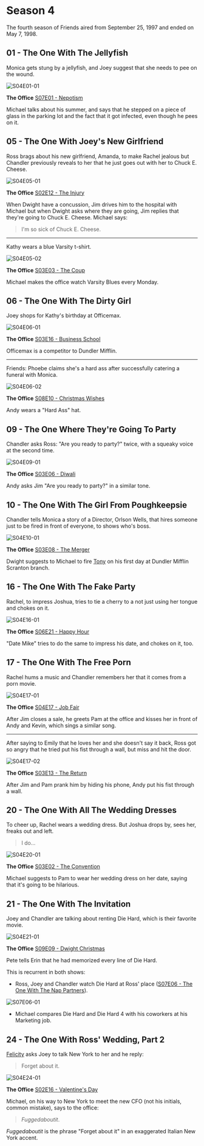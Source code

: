 # Season 4

The fourth season of Friends aired from September 25, 1997 and ended on May 7, 1998.

## 01 - The One With The Jellyfish

Monica gets stung by a jellyfish, and Joey suggest that she needs to pee on the wound.

![S04E01-01](./img/friends/S04E01-01.png)

**The Office** [S07E01 - Nepotism](https://theoffice.fandom.com/wiki/Nepotism)

Michael talks about his summer, and says that he stepped on a piece of glass in
the parking lot and the fact that it got infected, even though he pees on it.

## 05 - The One With Joey's New Girlfriend

Ross brags about his new girlfriend, Amanda, to make Rachel jealous but Chandler
previously reveals to her that he just goes out with her to Chuck E. Cheese.

![S04E05-01](./img/friends/S04E05-01.png)

**The Office** [S02E12 - The Injury](https://theoffice.fandom.com/wiki/The_Injury)

When Dwight have a concussion, Jim drives him to the hospital with Michael but
when Dwight asks where they are going, Jim replies that they're going to Chuck E. Cheese.
Michael says:

> I'm so sick of Chuck E. Cheese.

---

Kathy wears a blue Varsity t-shirt.

![S04E05-02](./img/friends/S04E05-02.png)

**The Office** [S03E03 - The Coup](https://theoffice.fandom.com/wiki/The_Coup)

Michael makes the office watch Varsity Blues every Monday.

## 06 - The One With The Dirty Girl

Joey shops for Kathy's birthday at Officemax.

![S04E06-01](./img/friends/S04E06-01.png)

**The Office** [S03E16 - Business School](https://theoffice.fandom.com/wiki/Business_School)

Officemax is a competitor to Dundler Mifflin.

---

Friends: Phoebe claims she's a hard ass after successfully catering a funeral
with Monica.

![S04E06-02](./img/friends/S04E06-02.png)

**The Office** [S08E10 - Christmas Wishes](https://theoffice.fandom.com/wiki/Christmas_Wishes)

Andy wears a "Hard Ass" hat.

## 09 - The One Where They're Going To Party

Chandler asks Ross: "Are you ready to party?" twice, with a squeaky
voice at the second time.

![S04E09-01](./img/friends/S04E09-01.png)

**The Office** [S03E06 - Diwali](https://theoffice.fandom.com/wiki/Diwali)

Andy asks Jim "Are you ready to party?" in a similar tone.

## 10 - The One With The Girl From Poughkeepsie

Chandler tells Monica a story of a Director, Orlson Wells, that hires
someone just to be fired in front of everyone, to shows who's boss.

![S04E10-01](./img/friends/S04E10-01.png)

**The Office** [S03E08 - The Merger](https://theoffice.fandom.com/wiki/The_Merger)

Dwight suggests to Michael to fire [Tony](https://theoffice.fandom.com/wiki/Tony_Gardner)
on his first day at Dundler Mifflin Scranton branch.

## 16 - The One With The Fake Party

Rachel, to impress Joshua, tries to tie a cherry to a not just using her
tongue and chokes on it.

![S04E16-01](./img/friends/S04E16-01.png)

**The Office** [S06E21 - Happy Hour](https://theoffice.fandom.com/wiki/Happy_Hour)

"Date Mike" tries to do the same to impress his date, and chokes on it, too.

## 17 - The One With The Free Porn

Rachel hums a music and Chandler remembers her that it comes from
a porn movie.

![S04E17-01](./img/friends/S04E17-01.png)

**The Office** [S04E17 - Job Fair](https://theoffice.fandom.com/wiki/Job_Fair)

After Jim closes a sale, he greets Pam at the office and kisses her
in front of Andy and Kevin, which sings a similar song.

---

After saying to Emily that he loves her and she doesn't say it back, Ross
got so angry that he tried put his fist through a wall, but miss and hit the door.

![S04E17-02](./img/friends/S04E17-02.png)

**The Office** [S03E13 - The Return](https://theoffice.fandom.com/wiki/The_Return)

After Jim and Pam prank him by hiding his phone, Andy put his fist through a wall.

## 20 - The One With All The Wedding Dresses

To cheer up, Rachel wears a wedding dress. But Joshua drops by, sees her, freaks out
and left.

> I do...

![S04E20-01](./img/friends/S04E20-01.png)

**The Office** [S03E02 - The Convention](https://theoffice.fandom.com/wiki/The_Convention)

Michael suggests to Pam to wear her wedding dress on her date, saying that it's
going to be hilarious.

## 21 - The One With The Invitation

Joey and Chandler are talking about renting Die Hard, which is their favorite movie.

![S04E21-01](./img/friends/S04E21-01.png)

**The Office** [S09E09 - Dwight Christmas](https://theoffice.fandom.com/wiki/Dwight_Christmas)

Pete tells Erin that he had memorized every line of Die Hard.

This is recurrent in both shows:

- Ross, Joey and Chandler watch Die Hard at Ross' place ([S07E06 - The One With The Nap Partners](https://friends.fandom.com/wiki/The_One_With_The_Nap_Partners)).

![S07E06-01](./img/friends/S07E06-01.png)

- Michael compares Die Hard and Die Hard 4 with his coworkers at his Marketing job.

## 24 - The One With Ross' Wedding, Part 2

[Felicity](https://friends.fandom.com/wiki/Felicity) asks Joey to talk New York to her
and he reply:

> Forget about it.

![S04E24-01](./img/friends/S04E24-01.png)

**The Office** [S02E16 - Valentine's Day](https://theoffice.fandom.com/wiki/Valentine%27s_Day)

Michael, on his way to New York to meet the new CFO (not his initials, common mistake), says to the office:

> _Fuggedaboutit_.

_Fuggedaboutit_ is the phrase "Forget about it" in an exaggerated Italian New York accent.
